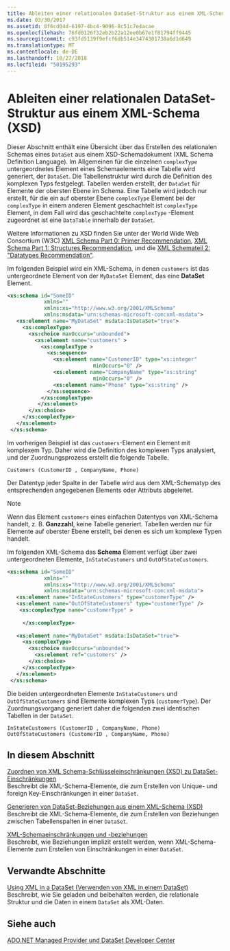 ```yaml
---
title: Ableiten einer relationalen DataSet-Struktur aus einem XML-Schema (XSD)
ms.date: 03/30/2017
ms.assetid: 8f6cd04d-6197-4bc4-9096-8c51c7e4acae
ms.openlocfilehash: 76fd0126f32eb2b22a12ee0b67e1f81794ff9445
ms.sourcegitcommit: c93fd5139f9efcf6db514e3474301738a6d1d649
ms.translationtype: MT
ms.contentlocale: de-DE
ms.lasthandoff: 10/27/2018
ms.locfileid: "50195293"
---
```

# <a name="deriving-dataset-relational-structure-from-xml-schema-xsd"></a>Ableiten einer relationalen DataSet-Struktur aus einem XML-Schema (XSD)
Dieser Abschnitt enthält eine Übersicht über das Erstellen des relationalen Schemas eines `DataSet` aus einem XSD-Schemadokument (XML Schema Definition Language). Im Allgemeinen für die einzelnen `complexType` untergeordnetes Element eines Schemaelements eine Tabelle wird generiert, der `DataSet`. Die Tabellenstruktur wird durch die Definition des komplexen Typs festgelegt. Tabellen werden erstellt, der `DataSet` für Elemente der obersten Ebene im Schema. Eine Tabelle wird jedoch nur erstellt, für die ein auf oberster Ebene `complexType` Element bei der `complexType` in einem anderen Element geschachtelt ist `complexType` Element, in dem Fall wird das geschachtelte `complexType` -Element zugeordnet ist eine `DataTable` innerhalb der `DataSet`.  
  
 Weitere Informationen zu XSD finden Sie unter der World Wide Web Consortium (W3C) [XML Schema Part 0: Primer Recommendation](https://www.w3.org/TR/xmlschema-0/), [XML Schema Part 1: Structures Recommendation](https://www.w3.org/TR/xmlschema-1/), und die [XML Schemateil 2: "Datatypes Recommendation"](https://www.w3.org/TR/xmlschema-2/).  
  
 Im folgenden Beispiel wird ein XML-Schema, in denen `customers` ist das untergeordnete Element von der `MyDataSet` Element, das eine **DataSet** Element.  
  
```xml  
<xs:schema id="SomeID"   
            xmlns=""   
            xmlns:xs="http://www.w3.org/2001/XMLSchema"   
            xmlns:msdata="urn:schemas-microsoft-com:xml-msdata">  
   <xs:element name="MyDataSet" msdata:IsDataSet="true">  
     <xs:complexType>  
       <xs:choice maxOccurs="unbounded">  
         <xs:element name="customers" >   
           <xs:complexType >  
             <xs:sequence>  
               <xs:element name="CustomerID" type="xs:integer"   
                            minOccurs="0" />  
               <xs:element name="CompanyName" type="xs:string"   
                            minOccurs="0" />  
               <xs:element name="Phone" type="xs:string" />  
             </xs:sequence>  
           </xs:complexType>  
          </xs:element>  
       </xs:choice>  
     </xs:complexType>  
   </xs:element>  
 </xs:schema>  
```  
  
 Im vorherigen Beispiel ist das `customers`-Element ein Element mit komplexem Typ. Daher wird die Definition des komplexen Typs analysiert, und der Zuordnungsprozess erstellt die folgende Tabelle.  
  
```  
Customers (CustomerID , CompanyName, Phone)  
```  
  
 Der Datentyp jeder Spalte in der Tabelle wird aus dem XML-Schematyp des entsprechenden angegebenen Elements oder Attributs abgeleitet.  
  
> [!NOTE]
>  Wenn das Element `customers` eines einfachen Datentyps von XML-Schema handelt, z. B. **Ganzzahl**, keine Tabelle generiert. Tabellen werden nur für Elemente auf oberster Ebene erstellt, bei denen es sich um komplexe Typen handelt.  
  
 Im folgenden XML-Schema das **Schema** Element verfügt über zwei untergeordneten Elemente, `InStateCustomers` und `OutOfStateCustomers`.  
  
```xml  
<xs:schema id="SomeID"   
            xmlns=""   
            xmlns:xs="http://www.w3.org/2001/XMLSchema"   
            xmlns:msdata="urn:schemas-microsoft-com:xml-msdata">  
   <xs:element name="InStateCustomers" type="customerType" />  
   <xs:element name="OutOfStateCustomers" type="customerType" />  
    <xs:complexType name="customerType" >  
  
     </xs:complexType>  
  
   <xs:element name="MyDataSet" msdata:IsDataSet="true">  
     <xs:complexType>  
       <xs:choice maxOccurs="unbounded">  
         <xs:element ref="customers" />  
       </xs:choice>  
     </xs:complexType>  
   </xs:element>  
 </xs:schema>  
```  
  
 Die beiden untergeordneten Elemente `InStateCustomers` und `OutOfStateCustomers` sind Elemente komplexen Typs (`customerType`). Der Zuordnungsvorgang generiert daher die folgenden zwei identischen Tabellen in der `DataSet`.  
  
```  
InStateCustomers (CustomerID , CompanyName, Phone)  
OutOfStateCustomers (CustomerID , CompanyName, Phone)  
```  
  
## <a name="in-this-section"></a>In diesem Abschnitt  
 [Zuordnen von XML Schema-Schlüsseleinschränkungen (XSD) zu DataSet-Einschränkungen](../../../../../docs/framework/data/adonet/dataset-datatable-dataview/mapping-xml-schema-xsd-constraints-to-dataset-constraints.md)  
 Beschreibt die XML-Schema-Elemente, die zum Erstellen von Unique- und foreign Key-Einschränkungen in einer `DataSet`.  
  
 [Generieren von DataSet-Beziehungen aus einem XML-Schema (XSD)](../../../../../docs/framework/data/adonet/dataset-datatable-dataview/generating-dataset-relations-from-xml-schema-xsd.md)  
 Beschreibt die XML-Schema-Elemente, die zum Erstellen von Beziehungen zwischen Tabellenspalten in einer `DataSet`.  
  
 [XML-Schemaeinschränkungen und -beziehungen](../../../../../docs/framework/data/adonet/dataset-datatable-dataview/xml-schema-constraints-and-relationships.md)  
 Beschreibt, wie Beziehungen implizit erstellt werden, wenn XML-Schema-Elemente zum Erstellen von Einschränkungen in einer `DataSet`.  
  
## <a name="related-sections"></a>Verwandte Abschnitte  
 [Using XML in a DataSet (Verwenden von XML in einem DataSet)](../../../../../docs/framework/data/adonet/dataset-datatable-dataview/using-xml-in-a-dataset.md)  
 Beschreibt, wie Sie geladen und beibehalten werden, die relationale Struktur und die Daten in einem `DataSet` als XML-Daten.  
  
## <a name="see-also"></a>Siehe auch  
 [ADO.NET Managed Provider und DataSet Developer Center](https://go.microsoft.com/fwlink/?LinkId=217917)
